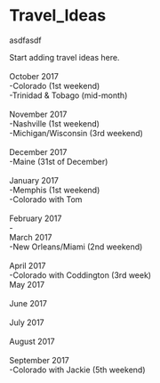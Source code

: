 # Travel_Ideas

asdfasdf

Start adding travel ideas here.<br /> <br />October 2017<br /> -Colorado (1st weekend)<br /> -Trinidad & Tobago (mid-month)<br /> <br />November 2017<br /> -Nashville (1st weekend)<br /> -Michigan/Wisconsin (3rd weekend)<br /> <br />December 2017 <br /> -Maine (31st of December)<br /> <br />January 2017<br /> -Memphis (1st weekend)<br /> -Colorado with Tom<br /> <br />February 2017 <br /> - <br />March 2017<br /> -New Orleans/Miami (2nd weekend)<br /> <br />April 2017<br /> -Colorado with Coddington (3rd week) <br />May 2017<br /> <br />June 2017<br /> <br />July 2017<br /> <br />August 2017<br /> <br />September 2017<br /> -Colorado with Jackie (5th weekend)
